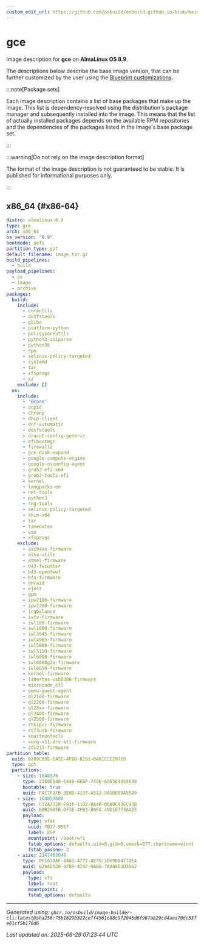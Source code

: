 ```yaml
---
custom_edit_url: https://github.com/osbuild/osbuild.github.io/blob/main/scripts/pull_image_descriptions.py
---
```


# gce

<!--
[//]: # ( DO NOT MODIFY THIS FILE! )
[//]: # ( This content is generated by `scripts/pull_image_descriptions.py` )
[//]: # ( Generated on: 2025-06-29 07:23:44 UTC )
-->

Image description for **gce** on **AlmaLinux OS 8.9**.

The descriptions below describe the base image version, that can be further customized by the user using the [Blueprint customizations](../../01-blueprint-reference.md).

:::note[Package sets]

Each image description contains a list of base packages that make up the image. This list is dependency-resolved using the distribution's package manager and subsequently installed into the image. This means that the list of actually installed packages depends on the available RPM repositories and the dependencies of the packages listed in the image's base package set.

:::

:::warning[Do not rely on the image description format]

The format of the image description is not guaranteed to be stable. It is published for informational purposes only.

:::

## x86_64 {#x86-64}

```yaml
distro: almalinux-8.9
type: gce
arch: x86_64
os_version: "8.9"
bootmode: uefi
partition_type: gpt
default_filename: image.tar.gz
build_pipelines:
  - build
payload_pipelines:
  - os
  - image
  - archive
packages:
  build:
    include:
      - coreutils
      - dosfstools
      - glibc
      - platform-python
      - policycoreutils
      - python3-iniparse
      - python36
      - rpm
      - selinux-policy-targeted
      - systemd
      - tar
      - xfsprogs
      - xz
    exclude: []
  os:
    include:
      - '@core'
      - acpid
      - chrony
      - dhcp-client
      - dnf-automatic
      - dosfstools
      - dracut-config-generic
      - efibootmgr
      - firewalld
      - gce-disk-expand
      - google-compute-engine
      - google-osconfig-agent
      - grub2-efi-x64
      - grub2-tools-efi
      - kernel
      - langpacks-en
      - net-tools
      - python3
      - rng-tools
      - selinux-policy-targeted
      - shim-x64
      - tar
      - timedatex
      - vim
      - xfsprogs
    exclude:
      - aic94xx-firmware
      - alsa-utils
      - atmel-firmware
      - b43-fwcutter
      - b43-openfwwf
      - bfa-firmware
      - dmraid
      - eject
      - gpm
      - ipw2100-firmware
      - ipw2200-firmware
      - irqbalance
      - ivtv-firmware
      - iwl100-firmware
      - iwl1000-firmware
      - iwl3945-firmware
      - iwl4965-firmware
      - iwl5000-firmware
      - iwl5150-firmware
      - iwl6000-firmware
      - iwl6000g2a-firmware
      - iwl6050-firmware
      - kernel-firmware
      - libertas-usb8388-firmware
      - microcode_ctl
      - qemu-guest-agent
      - ql2100-firmware
      - ql2200-firmware
      - ql23xx-firmware
      - ql2400-firmware
      - ql2500-firmware
      - rt61pci-firmware
      - rt73usb-firmware
      - smartmontools
      - xorg-x11-drv-ati-firmware
      - zd1211-firmware
partition_table:
  uuid: D209C89E-EA5E-4FBD-B161-B461CCE297E0
  type: gpt
  partitions:
    - size: 1048576
      type: 21686148-6449-6E6F-744E-656564454649
      bootable: true
      uuid: FAC7F1FB-3E8D-4137-A512-961DE09A5549
    - size: 104857600
      type: C12A7328-F81F-11D2-BA4B-00A0C93EC93B
      uuid: 68B2905B-DF3E-4FB3-80FA-49D1E773AA33
      payload:
        type: vfat
        uuid: 7B77-95E7
        label: ESP
        mountpoint: /boot/efi
        fstab_options: defaults,uid=0,gid=0,umask=077,shortname=winnt
        fstab_passno: 2
    - size: 2147483648
      type: 0FC63DAF-8483-4772-8E79-3D69D8477DE4
      uuid: 6264D520-3FB9-423F-8AB8-7A0A8E3D3562
      payload:
        type: xfs
        label: root
        mountpoint: /
        fstab_options: defaults
```


---
*Generated using: `ghcr.io/osbuild/image-builder-cli:latest@sha256:75b1629b322ceff4561c88c9f2045d6f967ab29cd4aea70dc53fe01cf5b176d6`*

*Last updated on: 2025-06-29 07:23:44 UTC*
